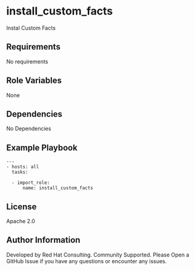 install_custom_facts
=========

Instal Custom Facts

Requirements
------------

No requirements 

Role Variables
--------------

None

Dependencies
------------

No Dependencies

Example Playbook
----------------

```
---
- hosts: all
  tasks:

  - import_role:
      name: install_custom_facts
```

License
-------

Apache 2.0

Author Information
------------------

Developed by Red Hat Consulting. Community Supported. Please Open a GitHub Issue if you have any questions or encounter any issues.